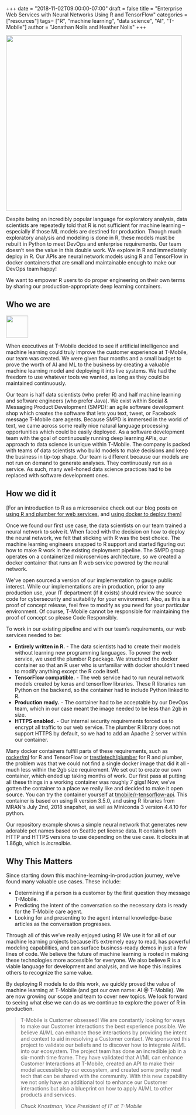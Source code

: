 +++
date = "2018-11-02T09:00:00-07:00"
draft = false
title = "Enterprise Web Services with Neural Networks Using R and TensorFlow"
categories = ["resources"]
tags= ["R", "machine learning", "data science", "AI", "T-Mobile"]
author = "Jonathan Nolis and Heather Nolis"
+++

<img src="docker-and-r.png"  height="480px" />

Despite being an incredibly popular language for exploratory analysis, data scientists are repeatedly told that R is not sufficient for machine learning – especially if those ML models are destined for production.  Though much exploratory analysis and modeling is done in R, these models must be rebuilt in Python to meet DevOps and enterprise requirements. Our team doesn’t see the value in this double work. We explore in R and immediately deploy in R. Our APIs are neural network models using R and TensorFlow in docker containers that are small and maintainable enough to make our DevOps team happy!

We want to empower R users to do proper engineering on their own terms by sharing our production-appropriate deep learning containers.

## Who we are

<img src="logo.png"  height="60px" />

When executives at T-Mobile decided to see if artificial intelligence and machine learning could truly improve the customer experience at T-Mobile, our team was created. We were given four months and a small budget to prove the worth of AI and ML to the business by creating a valuable machine learning model and deploying it into live systems. We had the freedom to use whatever tools we wanted, as long as they could be maintained continuously.

Our team is half data scientists (who prefer R) and half machine learning and software engineers (who prefer Java). We exist within Social & Messaging Product Development (SMPD): an agile software development shop which creates the software that lets you text, tweet, or Facebook message T-Mobile care agents. Because SMPD is immersed in the world of text, we came across some really nice natural language processing opportunities which could be easily deployed.
As a software development team with the goal of continuously running deep learning APIs, our approach to data science is unique within T-Mobile. The company is packed with teams of data scientists who build models to make decisions and keep the business in tip-top shape. Our team is different because our models are not run on demand to generate analyses. They continuously run as a service. As such, many well-honed data science practices had to be replaced with software development ones.

## How we did it

[For an introduction to R as a microservice check out our blog posts on [using R and plumber for web services](https://medium.com/@heathernolis/r-can-api-c184951a24a3), and [using docker to deploy them](https://medium.com/@skyetetra/using-docker-to-deploy-an-r-plumber-api-863ccf91516d)]

Once we found our first use case, the data scientists on our team trained a neural network to solve it. When faced with the decision on how to deploy the neural network, we felt that sticking with R was the best choice. The machine learning engineers snapped to R support and started figuring out how to make R work in the existing deployment pipeline. The SMPD group operates on a containerized microservices architecture, so we created a docker container that runs an R web service powered by the neural network.

We've open sourced a version of our implementation to gauge public interest. While our implementations are in production, prior to any production use, your IT department (if it exists) should review the source code for cybersecurity and suitability for your environment. Also, as this is a proof of concept release, feel free to modify as you need for your particular environment. Of course, T-Mobile cannot be responsible for maintaining the proof of concept so please Code Responsibly.

To work in our existing pipeline and with our team’s requirements, our web services needed to be:

* __Entirely written in R.__ - The data scientists had to create their models without learning new programming languages. To power the web service, we used the plumber R package. We structured the docker container so that an R user who is unfamiliar with docker shouldn’t need to modify anything except the R code itself.
* __TensorFlow compatible.__ - The web service had to run neural network models created by keras and tensorflow libraries. These R libraries run Python on the backend, so the container had to include Python linked to R.
* __Production ready.__ - The container had to be acceptable by our DevOps team, which in our case meant the image needed to be less than 2gb in size.
* __HTTPS enabled.__ - Our internal security requirements forced us to encrypt all traffic to our web service. The plumber R library does not support HTTPS by default, so we had to add an Apache 2 server within our container.

Many docker containers fulfill parts of these requirements, such as [rocker/ml](https://hub.docker.com/r/rocker/ml/~/dockerfile/) for R and TensorFlow or [trestletech/plumber](https://hub.docker.com/r/trestletech/plumber/) for R and plumber, the problem was that we could not find a single docker image that did it all - much less within the 2gb size requirement. We set out to create our own container, which ended up taking months of work. Our first pass at putting all these things in a working container was roughly 7 gigs! Now, we’ve gotten the container to a place we really like and decided to make it open source. You can try the container yourself at [tmobile/r-tensorflow-api](https://github.com/tmobile/r-tensorflow-api). This container is based on using R version 3.5.0, and using R libraries from MRAN's July 2nd, 2018 snapshot, as well as Miniconda 3 version 4.4.10 for python.

Our repository example shows a simple neural network that generates new adorable pet names based on Seattle pet license data. It contains both HTTP and HTTPS versions to use depending on the use case. It clocks in at 1.86gb, which is _incredible_.

## Why This Matters

Since starting down this machine-learning-in-production journey, we’ve found many valuable use cases. These include:

* Determining if a person is a customer by the first question they message T-Mobile.
* Predicting the intent of the conversation so the necessary data is ready for the T-Mobile care agent.
* Looking for and presenting to the agent internal knowledge-base articles as the conversation progresses.

Through all of this we’ve really enjoyed using R! We use it for all of our machine learning projects because it’s extremely easy to read, has powerful modeling capabilities, and can surface business-ready demos in just a few lines of code. We believe the future of machine learning is rooted in making these technologies more accessible for everyone. We also believe R is a viable language for development and  analysis, and we hope this inspires others to recognize the same value.

By deploying R models to do this work, we quickly proved the value of machine learning at T-Mobile (and got our own name: AI @ T-Mobile). We are now growing our scope and team to cover new topics. We look forward to seeing what else we can do as we continue to explore the power of R in production.

> T-Mobile is Customer obsessed! We are constantly looking for ways to make our Customer interactions the best experience possible. We believe AI/ML can enhance those interactions by providing the intent and context to aid in resolving a Customer contact.  We sponsored this project to validate our beliefs and to discover how to integrate AI/ML into our ecosystem. The project team has done an incredible job in a six-month time frame. They have validated that AI/ML can enhance Customer Interactions at T-Mobile, created an API to make their model accessible by our ecosystem, and created some pretty neat tech that can be shared with the community. With this new capability we not only have an additional tool to enhance our Customer interactions but also a blueprint on how to apply AI/ML to other products and services.
>  
>_Chuck Knostman, Vice President of IT at T-Mobile_